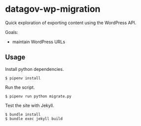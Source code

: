 # datagov-wp-migration

Quick exploration of exporting content using the WordPress API.

Goals:
- maintain WordPress URLs


## Usage

Install python dependencies.

    $ pipenv install

Run the script.

    $ pipenv run python migrate.py

Test the site with Jekyll.

    $ bundle install
    $ bundle exec jekyll build

